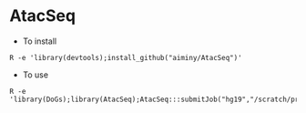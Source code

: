 # AtacSeq

* To install
```{r}
R -e 'library(devtools);install_github("aiminy/AtacSeq")'
```

* To use
```{r}
R -e 'library(DoGs);library(AtacSeq);AtacSeq:::submitJob("hg19","/scratch/projects/bbc/aiminy_project/AtacSeq")'
```
